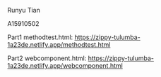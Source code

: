 Runyu Tian

A15910502

Part1 methodtest.html: https://zippy-tulumba-1a23de.netlify.app/methodtest.html

Part2 webcomponent.html: https://zippy-tulumba-1a23de.netlify.app/webcomponent.html

